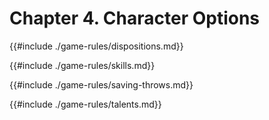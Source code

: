 # Chapter 4. Character Options

{{#include ./game-rules/dispositions.md}}

{{#include ./game-rules/skills.md}}

{{#include ./game-rules/saving-throws.md}}

{{#include ./game-rules/talents.md}}